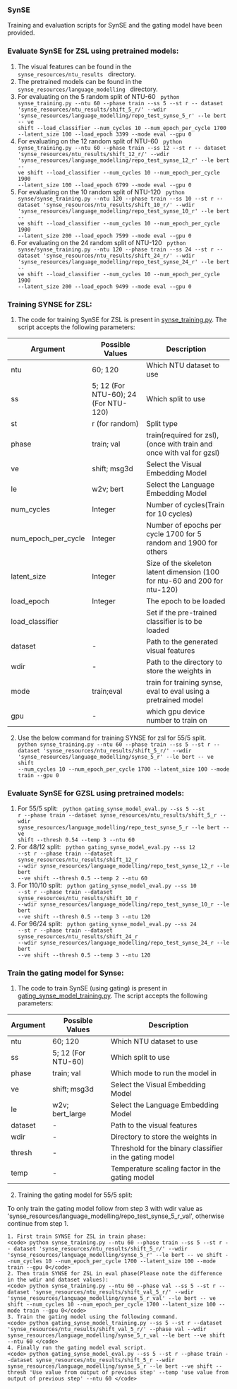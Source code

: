 ### SynSE
Training and evaluation scripts for SynSE and the gating model have been provided.
 

### Evaluate SynSE for ZSL using pretrained models:
1. The visual features can be found in the <code> synse_resources/ntu_results </code> directory. 
2. The pretrained models can be found in the <code> synse_resources/language_modelling </code> directory. 
3. For evaluating on the 5 random split of NTU-60
    <code> python synse_training.py --ntu 60 --phase train --ss 5 --st r -- dataset 'synse_resources/ntu_results/shift_5_r/' --wdir 'synse_resources/language_modelling/repo_test_synse_5_r' --le bert -- ve shift --load_classifier --num_cycles 10 --num_epoch_per_cycle 1700 --latent_size 100 --load_epoch 3399 --mode eval --gpu 0</code>
4. For evaluating on the 12 random split of NTU-60
    <code> python synse_training.py --ntu 60 --phase train --ss 12 --st r -- dataset 'synse_resources/ntu_results/shift_12_r/' --wdir 'synse_resources/language_modelling/repo_test_synse_12_r' --le bert -- ve shift --load_classifier --num_cycles 10 --num_epoch_per_cycle 1900 --latent_size 100 --load_epoch 6799 --mode eval --gpu 0</code>
5. For evaluating on the 10 random split of NTU-120
    <code> python synse/synse_training.py --ntu 120 --phase train --ss 10 --st r -- dataset 'synse_resources/ntu_results/shift_10_r/' --wdir 'synse_resources/language_modelling/repo_test_synse_10_r' --le bert -- ve shift --load_classifier --num_cycles 10 --num_epoch_per_cycle 1900 --latent_size 200 --load_epoch 7599 --mode eval --gpu 0</code>
6. For evaluating on the 24 random split of NTU-120
    <code> python synse/synse_training.py --ntu 120 --phase train --ss 24 --st r -- dataset 'synse_resources/ntu_results/shift_24_r/' --wdir 'synse_resources/language_modelling/repo_test_synse_24_r' --le bert -- ve shift --load_classifier --num_cycles 10 --num_epoch_per_cycle 1900 --latent_size 200 --load_epoch 9499 --mode eval --gpu 0</code>

### Training SYNSE for ZSL:
1. The code for training SynSE for ZSL is present in [synse_training.py](synse_training.py). The script accepts the following parameters:

| Argument | Possible Values | Description |
--- | --- | --- | 
ntu | 60; 120 | Which NTU dataset to use |
ss | 5; 12 (For NTU-60); 24 (For NTU-120) | Which split to use |
st | r (for random) | Split type |
phase | train; val | train(required for zsl), (once with train and once with val for gzsl) |
ve | shift; msg3d | Select the Visual Embedding Model |
le | w2v; bert | Select the Language Embedding Model |
num_cycles | Integer | Number of cycles(Train for 10 cycles) |
num_epoch_per_cycle | Integer | Number of epochs per cycle 1700 for 5 random and 1900 for others|
latent_size | Integer | Size of the skeleton latent dimension (100 for ntu-60 and 200 for ntu-120)|
load_epoch | Integer | The epoch to be loaded |
load_classifier |  | Set if the pre-trained classifier is to be loaded |
dataset |- | Path to the generated visual features |
wdir | - | Path to the directory to store the weights in |
mode | train;eval | train for training synse, eval to eval using a pretrained model |
gpu | - | which gpu device number to train on |

2. Use the below command for training SYNSE for zsl for 55/5 split.
    <code> python synse_training.py --ntu 60 --phase train --ss 5 --st r -- dataset 'synse_resources/ntu_results/shift_5_r/' --wdir 'synse_resources/language_modelling/synse_5_r' --le bert -- ve shift --num_cycles 10 --num_epoch_per_cycle 1700 --latent_size 100 --mode train --gpu 0</code>



### Evaluate SynSE for GZSL using pretrained models:
1. For 55/5 split:
    <code> python gating_synse_model_eval.py --ss 5 --st r --phase train --dataset synse_resources/ntu_results/shift_5_r --wdir synse_resources/language_modelling/repo_test_synse_5_r --le bert --ve shift --thresh 0.54 --temp 3 --ntu 60 </code>
2. For 48/12 split:
    <code> python gating_synse_model_eval.py --ss 12 --st r --phase train --dataset synse_resources/ntu_results/shift_12_r --wdir synse_resources/language_modelling/repo_test_synse_12_r --le bert --ve shift --thresh 0.5 --temp 2 --ntu 60 </code>
3. For 110/10 split:
    <code> python gating_synse_model_eval.py --ss 10 --st r --phase train --dataset synse_resources/ntu_results/shift_10_r --wdir synse_resources/language_modelling/repo_test_synse_10_r --le bert --ve shift --thresh 0.5 --temp 3 --ntu 120 </code>
4. For 96/24 split:
    <code> python gating_synse_model_eval.py --ss 24 --st r --phase train --dataset synse_resources/ntu_results/shift_24_r --wdir synse_resources/language_modelling/repo_test_synse_24_r --le bert --ve shift --thresh 0.5 --temp 3 --ntu 120 </code>

### Train the gating model for Synse:
1. The code to train SynSE (using gating) is present in [gating_synse_model_training.py](gating_synse_model_training.py). The script accepts the following parameters:

| Argument | Possible Values | Description |
--- | --- | --- | 
ntu | 60; 120 | Which NTU dataset to use |
ss | 5; 12 (For NTU-60) | Which split to use |
phase | train; val | Which mode to run the model in |
ve | shift; msg3d | Select the Visual Embedding Model |
le | w2v; bert_large | Select the Language Embedding Model |
dataset |- | Path to the visual features |
wdir | - | Directory to store the weights in |
thresh | - | Threshold for the binary classifier in the gating model |
temp | - | Temperature scaling factor in the gating model |

2. Training the gating model for 55/5 split:

To only train the gating model follow from step 3 with wdir value as 'synse_resources/language_modelling/repo_test_synse_5_r_val', otherwise continue from step 1.

    1. First train SYNSE for ZSL in train phase:
    <code> python synse_training.py --ntu 60 --phase train --ss 5 --st r -- dataset 'synse_resources/ntu_results/shift_5_r/' --wdir 'synse_resources/language_modelling/synse_5_r' --le bert -- ve shift --num_cycles 10 --num_epoch_per_cycle 1700 --latent_size 100 --mode train --gpu 0</code>
    2. Then train SYNSE for ZSL in eval phase(Please note the difference in the wdir and dataset values):
    <code> python synse_training.py --ntu 60 --phase val --ss 5 --st r -- dataset 'synse_resources/ntu_results/shift_val_5_r/' --wdir 'synse_resources/language_modelling/synse_5_r_val' --le bert -- ve shift --num_cycles 10 --num_epoch_per_cycle 1700 --latent_size 100 --mode train --gpu 0</code>
    3. Train the gating model using the following command.
    <code> python gating_synse_model_training.py --ss 5 --st r --dataset 'synse_resources/ntu_results/shift_val_5_r/' --phase val --wdir synse_resources/language_modelling/synse_5_r_val --le bert --ve shift --ntu 60 </code>
    4. Finally run the gating model eval script.
    <code> python gating_synse_model_eval.py --ss 5 --st r --phase train --dataset synse_resources/ntu_results/shift_5_r --wdir synse_resources/language_modelling/synse_5_r --le bert --ve shift --thresh 'Use value from output of previous step' --temp 'use value from output of previous step' --ntu 60 </code>

